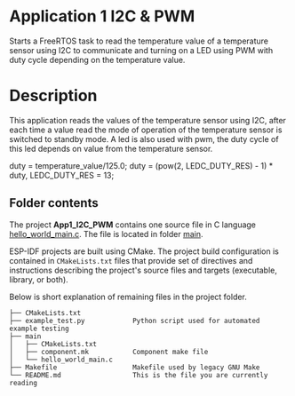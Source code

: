 # Application 1 I2C & PWM

Starts a FreeRTOS task to read the temperature value of a temperature sensor using I2C to communicate and turning on a LED using PWM with duty cycle depending on the temperature value.

# Description

This application reads the values of the temperature sensor using I2C, after each time a value read the mode of operation of the temperature sensor is switched to standby mode. A led is also used with pwm, the duty cycle of this led depends on value from the temperature sensor.

duty = temperature_value/125.0; 
duty = (pow(2, LEDC_DUTY_RES) - 1) * duty, LEDC_DUTY_RES = 13;


## Folder contents

The project **App1_I2C_PWM** contains one source file in C language [hello_world_main.c](main/hello_world_main.c). The file is located in folder [main](main).

ESP-IDF projects are built using CMake. The project build configuration is contained in `CMakeLists.txt` files that provide set of directives and instructions describing the project's source files and targets (executable, library, or both). 

Below is short explanation of remaining files in the project folder.

```
├── CMakeLists.txt
├── example_test.py            Python script used for automated example testing
├── main
│   ├── CMakeLists.txt
│   ├── component.mk           Component make file
│   └── hello_world_main.c
├── Makefile                   Makefile used by legacy GNU Make
└── README.md                  This is the file you are currently reading
```
